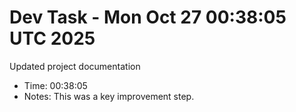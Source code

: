 # Dev Task - Mon Oct 27 00:38:05 UTC 2025
Updated project documentation
- Time: 00:38:05
- Notes: This was a key improvement step.
